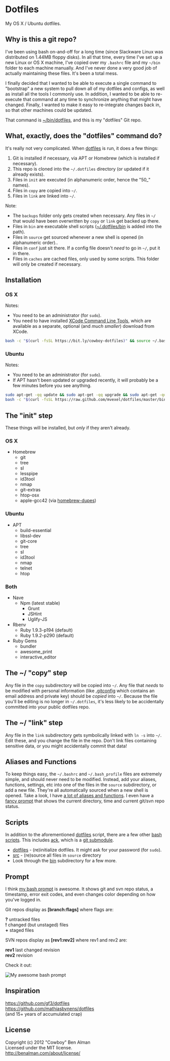 # Dotfiles

My OS X / Ubuntu dotfiles.

## Why is this a git repo?

I've been using bash on-and-off for a long time (since Slackware Linux was distributed on 1.44MB floppy disks). In all that time, every time I've set up a new Linux or OS X machine, I've copied over my `.bashrc` file and my `~/bin` folder to each machine manually. And I've never done a very good job of actually maintaining these files. It's been a total mess.

I finally decided that I wanted to be able to execute a single command to "bootstrap" a new system to pull down all of my dotfiles and configs, as well as install all the tools I commonly use. In addition, I wanted to be able to re-execute that command at any time to synchronize anything that might have changed. Finally, I wanted to make it easy to re-integrate changes back in, so that other machines could be updated.

That command is [~/bin/dotfiles][dotfiles], and this is my "dotfiles" Git repo.

[dotfiles]: https://github.com/mvexel/dotfiles/blob/master/bin/dotfiles
[bin]: https://github.com/mvexel/dotfiles/tree/master/bin

## What, exactly, does the "dotfiles" command do?

It's really not very complicated. When [dotfiles][dotfiles] is run, it does a few things:

1. Git is installed if necessary, via APT or Homebrew (which is installed if necessary).
2. This repo is cloned into the `~/.dotfiles` directory (or updated if it already exists).
2. Files in `init` are executed (in alphanumeric order, hence the "50_" names).
3. Files in `copy` are copied into `~/`.
4. Files in `link` are linked into `~/`.

Note:

* The `backups` folder only gets created when necessary. Any files in `~/` that would have been overwritten by `copy` or `link` get backed up there.
* Files in `bin` are executable shell scripts ([~/.dotfiles/bin][bin] is added into the path).
* Files in `source` get sourced whenever a new shell is opened (in alphanumeric order)..
* Files in `conf` just sit there. If a config file doesn't _need_ to go in `~/`, put it in there.
* Files in `caches` are cached files, only used by some scripts. This folder will only be created if necessary.

## Installation
### OS X
Notes:

* You need to be an administrator (for `sudo`).
* You need to have installed [XCode Command Line Tools](https://developer.apple.com/downloads/index.action?=command%20line%20tools), which are available as a separate, optional (and _much smaller_) download from XCode.

```sh
bash -c "$(curl -fsSL https://bit.ly/cowboy-dotfiles)" && source ~/.bashrc
```

### Ubuntu
Notes:

* You need to be an administrator (for `sudo`).
* If APT hasn't been updated or upgraded recently, it will probably be a few minutes before you see anything.

```sh
sudo apt-get -qq update && sudo apt-get -qq upgrade && sudo apt-get -qq install curl && echo &&
bash -c "$(curl -fsSL https://raw.github.com/mvexel/dotfiles/master/bin/dotfiles)" && source ~/.bashrc
```

## The "init" step
These things will be installed, but _only_ if they aren't already.

### OS X
* Homebrew
  * git
  * tree
  * sl
  * lesspipe
  * id3tool
  * nmap
  * git-extras
  * htop-osx
  * apple-gcc42 (via [homebrew-dupes](https://github.com/Homebrew/homebrew-dupes/blob/master/apple-gcc42.rb))

### Ubuntu
* APT
  * build-essential
  * libssl-dev
  * git-core
  * tree
  * sl
  * id3tool
  * nmap
  * telnet
  * htop

### Both
* Nave
  * Npm (latest stable)
    * Grunt
    * JSHint
    * Uglify-JS
* Rbenv
  * Ruby 1.9.3-p194 (default)
  * Ruby 1.9.2-p290 (default)
* Ruby Gems
  * bundler
  * awesome_print
  * interactive_editor

## The ~/ "copy" step
Any file in the `copy` subdirectory will be copied into `~/`. Any file that _needs_ to be modified with personal information (like [.gitconfig](https://github.com/cowboy/dotfiles/blob/master/copy/.gitconfig) which contains an email address and private key) should be _copied_ into `~/`. Because the file you'll be editing is no longer in `~/.dotfiles`, it's less likely to be accidentally committed into your public dotfiles repo.

## The ~/ "link" step
Any file in the `link` subdirectory gets symbolically linked with `ln -s` into `~/`. Edit these, and you change the file in the repo. Don't link files containing sensitive data, or you might accidentally commit that data!

## Aliases and Functions
To keep things easy, the `~/.bashrc` and `~/.bash_profile` files are extremely simple, and should never need to be modified. Instead, add your aliases, functions, settings, etc into one of the files in the `source` subdirectory, or add a new file. They're all automatically sourced when a new shell is opened. Take a look, I have [a lot of aliases and functions](https://github.com/cowboy/dotfiles/tree/master/source). I even have a [fancy prompt](https://github.com/cowboy/dotfiles/blob/master/source/50_prompt.sh) that shows the current directory, time and current git/svn repo status.

## Scripts
In addition to the aforementioned [dotfiles][dotfiles] script, there are a few other [bash scripts][bin]. This includes [ack](https://github.com/petdance/ack), which is a [git submodule](https://github.com/cowboy/dotfiles/tree/master/libs).

* [dotfiles][dotfiles] - (re)initialize dotfiles. It might ask for your password (for `sudo`).
* [src](https://github.com/cowboy/dotfiles/blob/master/link/.bashrc#L6-15) - (re)source all files in `source` directory
* Look through the [bin][bin] subdirectory for a few more.

## Prompt
I think [my bash prompt](https://github.com/cowboy/dotfiles/blob/master/source/50_prompt.sh) is awesome. It shows git and svn repo status, a timestamp, error exit codes, and even changes color depending on how you've logged in.

Git repos display as **[branch:flags]** where flags are:

**?** untracked files  
**!** changed (but unstaged) files  
**+** staged files

SVN repos display as **[rev1:rev2]** where rev1 and rev2 are:

**rev1** last changed revision  
**rev2** revision

Check it out:

![My awesome bash prompt](http://farm8.staticflickr.com/7142/6754488927_563dd73553_b.jpg)

## Inspiration
<https://github.com/gf3/dotfiles>  
<https://github.com/mathiasbynens/dotfiles>  
(and 15+ years of accumulated crap)

## License
Copyright (c) 2012 "Cowboy" Ben Alman  
Licensed under the MIT license.  
<http://benalman.com/about/license/>
